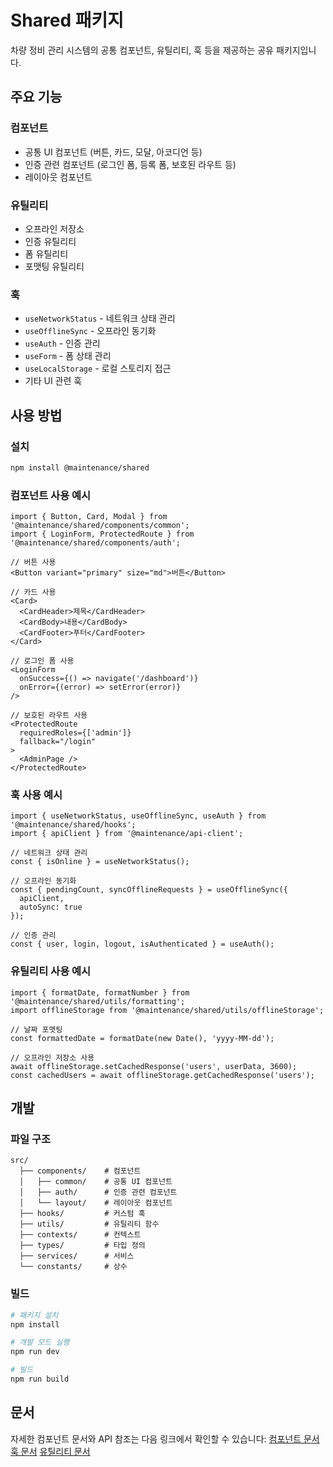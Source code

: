 # Shared 패키지

차량 정비 관리 시스템의 공통 컴포넌트, 유틸리티, 훅 등을 제공하는 공유 패키지입니다.

## 주요 기능

### 컴포넌트

- 공통 UI 컴포넌트 (버튼, 카드, 모달, 아코디언 등)
- 인증 관련 컴포넌트 (로그인 폼, 등록 폼, 보호된 라우트 등)
- 레이아웃 컴포넌트

### 유틸리티

- 오프라인 저장소
- 인증 유틸리티
- 폼 유틸리티
- 포맷팅 유틸리티

### 훅

- `useNetworkStatus` - 네트워크 상태 관리
- `useOfflineSync` - 오프라인 동기화
- `useAuth` - 인증 관리
- `useForm` - 폼 상태 관리
- `useLocalStorage` - 로컬 스토리지 접근
- 기타 UI 관련 훅

## 사용 방법

### 설치

```bash
npm install @maintenance/shared
```

### 컴포넌트 사용 예시

```tsx
import { Button, Card, Modal } from '@maintenance/shared/components/common';
import { LoginForm, ProtectedRoute } from '@maintenance/shared/components/auth';

// 버튼 사용
<Button variant="primary" size="md">버튼</Button>

// 카드 사용
<Card>
  <CardHeader>제목</CardHeader>
  <CardBody>내용</CardBody>
  <CardFooter>푸터</CardFooter>
</Card>

// 로그인 폼 사용
<LoginForm
  onSuccess={() => navigate('/dashboard')}
  onError={(error) => setError(error)}
/>

// 보호된 라우트 사용
<ProtectedRoute
  requiredRoles={['admin']}
  fallback="/login"
>
  <AdminPage />
</ProtectedRoute>
```

### 훅 사용 예시

```tsx
import { useNetworkStatus, useOfflineSync, useAuth } from '@maintenance/shared/hooks';
import { apiClient } from '@maintenance/api-client';

// 네트워크 상태 관리
const { isOnline } = useNetworkStatus();

// 오프라인 동기화
const { pendingCount, syncOfflineRequests } = useOfflineSync({
  apiClient,
  autoSync: true
});

// 인증 관리
const { user, login, logout, isAuthenticated } = useAuth();
```

### 유틸리티 사용 예시

```tsx
import { formatDate, formatNumber } from '@maintenance/shared/utils/formatting';
import offlineStorage from '@maintenance/shared/utils/offlineStorage';

// 날짜 포맷팅
const formattedDate = formatDate(new Date(), 'yyyy-MM-dd');

// 오프라인 저장소 사용
await offlineStorage.setCachedResponse('users', userData, 3600);
const cachedUsers = await offlineStorage.getCachedResponse('users');
```

## 개발

### 파일 구조

```
src/
  ├── components/    # 컴포넌트
  │   ├── common/    # 공통 UI 컴포넌트
  │   ├── auth/      # 인증 관련 컴포넌트
  │   └── layout/    # 레이아웃 컴포넌트
  ├── hooks/         # 커스텀 훅
  ├── utils/         # 유틸리티 함수
  ├── contexts/      # 컨텍스트
  ├── types/         # 타입 정의
  ├── services/      # 서비스
  └── constants/     # 상수
```

### 빌드

```bash
# 패키지 설치
npm install

# 개발 모드 실행
npm run dev

# 빌드
npm run build
```

## 문서

자세한 컴포넌트 문서와 API 참조는 다음 링크에서 확인할 수 있습니다:
[컴포넌트 문서](../docs/components/index.md)
[훅 문서](../docs/hooks/index.md)
[유틸리티 문서](../docs/utils/index.md) 